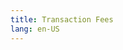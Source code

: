 ```yaml
---
title: Transaction Fees
lang: en-US
---
```


<script>
  location.href="https://intercom.help/optimism/en/articles/5699586-transaction-fees"
</script>

